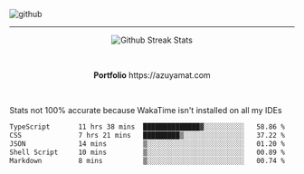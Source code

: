 ![github](https://media.discordapp.net/attachments/881363147364118528/1142610121697021952/background.png?width=1000&height=300)<br>
___
<p align="center">
  <img alt="Github Streak Stats" src="https://streak-stats.demolab.com?user=Azuyamat&theme=transparent&hide_border=true"/>
</p><br>
<p align="center">
      <strong>Portfolio</strong> https://azuyamat.com
</p><br>

Stats not 100% accurate because WakaTime isn't installed on all my IDEs
<!--START_SECTION:waka-->

```txt
TypeScript       11 hrs 38 mins  ██████████████▓░░░░░░░░░░   58.86 %
CSS              7 hrs 21 mins   █████████▒░░░░░░░░░░░░░░░   37.22 %
JSON             14 mins         ▒░░░░░░░░░░░░░░░░░░░░░░░░   01.20 %
Shell Script     10 mins         ▒░░░░░░░░░░░░░░░░░░░░░░░░   00.89 %
Markdown         8 mins          ▒░░░░░░░░░░░░░░░░░░░░░░░░   00.74 %
```

<!--END_SECTION:waka-->
